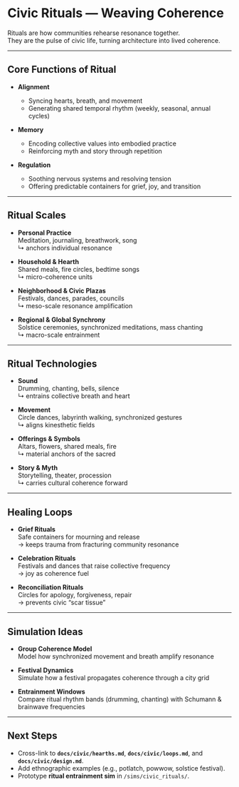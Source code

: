 # Civic Rituals — Weaving Coherence

Rituals are how communities rehearse resonance together.  
They are the pulse of civic life, turning architecture into lived coherence.  

---

## Core Functions of Ritual

- **Alignment**  
  - Syncing hearts, breath, and movement  
  - Generating shared temporal rhythm (weekly, seasonal, annual cycles)  

- **Memory**  
  - Encoding collective values into embodied practice  
  - Reinforcing myth and story through repetition  

- **Regulation**  
  - Soothing nervous systems and resolving tension  
  - Offering predictable containers for grief, joy, and transition  

---

## Ritual Scales

- **Personal Practice**  
  Meditation, journaling, breathwork, song  
  ↳ anchors individual resonance  

- **Household & Hearth**  
  Shared meals, fire circles, bedtime songs  
  ↳ micro-coherence units  

- **Neighborhood & Civic Plazas**  
  Festivals, dances, parades, councils  
  ↳ meso-scale resonance amplification  

- **Regional & Global Synchrony**  
  Solstice ceremonies, synchronized meditations, mass chanting  
  ↳ macro-scale entrainment  

---

## Ritual Technologies

- **Sound**  
  Drumming, chanting, bells, silence  
  ↳ entrains collective breath and heart  

- **Movement**  
  Circle dances, labyrinth walking, synchronized gestures  
  ↳ aligns kinesthetic fields  

- **Offerings & Symbols**  
  Altars, flowers, shared meals, fire  
  ↳ material anchors of the sacred  

- **Story & Myth**  
  Storytelling, theater, procession  
  ↳ carries cultural coherence forward  

---

## Healing Loops

- **Grief Rituals**  
  Safe containers for mourning and release  
  → keeps trauma from fracturing community resonance  

- **Celebration Rituals**  
  Festivals and dances that raise collective frequency  
  → joy as coherence fuel  

- **Reconciliation Rituals**  
  Circles for apology, forgiveness, repair  
  → prevents civic “scar tissue”  

---

## Simulation Ideas

- **Group Coherence Model**  
  Model how synchronized movement and breath amplify resonance  

- **Festival Dynamics**  
  Simulate how a festival propagates coherence through a city grid  

- **Entrainment Windows**  
  Compare ritual rhythm bands (drumming, chanting) with Schumann & brainwave frequencies  

---

## Next Steps

- Cross-link to **`docs/civic/hearths.md`**, **`docs/civic/loops.md`**, and **`docs/civic/design.md`**.  
- Add ethnographic examples (e.g., potlatch, powwow, solstice festival).  
- Prototype **ritual entrainment sim** in `/sims/civic_rituals/`.  
